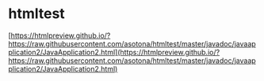 # htmltest

[https://htmlpreview.github.io/?https://raw.githubusercontent.com/asotona/htmltest/master/javadoc/javaapplication2/JavaApplication2.html](https://htmlpreview.github.io/?https://raw.githubusercontent.com/asotona/htmltest/master/javadoc/javaapplication2/JavaApplication2.html)
